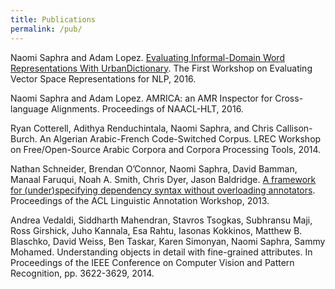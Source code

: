 ```yaml
---
title: Publications
permalink: /pub/
---
```


<p>
Naomi Saphra and Adam Lopez. <a href="https://arxiv.org/pdf/1606.08270v1.pdf">Evaluating Informal-Domain Word Representations With UrbanDictionary</a>. The First Workshop on Evaluating Vector Space Representations for NLP, 2016.
</p>

<p>
Naomi Saphra and Adam Lopez. AMRICA: an AMR Inspector for Cross-language Alignments. Proceedings of NAACL-HLT, 2016.
</p>

<p>
Ryan Cotterell, Adithya Renduchintala, Naomi Saphra, and Chris Callison-Burch. An Algerian Arabic-French Code-Switched Corpus. LREC Workshop on Free/Open-Source Arabic Corpora and Corpora Processing Tools, 2014.
</p>

<p>
Nathan Schneider, Brendan O’Connor, Naomi Saphra, David Bamman, Manaal Faruqui, Noah A. Smith, Chris Dyer, Jason Baldridge.
<a href="http://arxiv.org/pdf/1306.2091.pdf">A framework for (under)specifying dependency syntax without overloading annotators</a>. Proceedings of the ACL Linguistic Annotation Workshop, 2013.
</p>

<p>

Andrea Vedaldi, Siddharth Mahendran, Stavros Tsogkas, Subhransu Maji, Ross Girshick, Juho Kannala, Esa Rahtu, Iasonas Kokkinos, Matthew B. Blaschko, David Weiss, Ben Taskar, Karen Simonyan, Naomi Saphra, Sammy Mohamed. Understanding objects in detail with fine-grained attributes. In Proceedings of the IEEE Conference on Computer Vision and Pattern Recognition, pp. 3622-3629, 2014.
</p>

